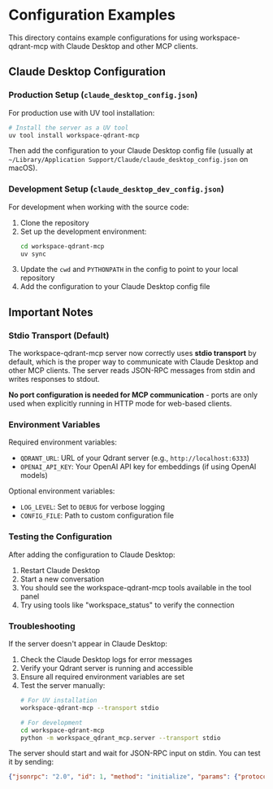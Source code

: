 # Configuration Examples

This directory contains example configurations for using workspace-qdrant-mcp with Claude Desktop and other MCP clients.

## Claude Desktop Configuration

### Production Setup (`claude_desktop_config.json`)

For production use with UV tool installation:

```bash
# Install the server as a UV tool
uv tool install workspace-qdrant-mcp
```

Then add the configuration to your Claude Desktop config file (usually at `~/Library/Application Support/Claude/claude_desktop_config.json` on macOS).

### Development Setup (`claude_desktop_dev_config.json`)

For development when working with the source code:

1. Clone the repository
2. Set up the development environment:
   ```bash
   cd workspace-qdrant-mcp
   uv sync
   ```
3. Update the `cwd` and `PYTHONPATH` in the config to point to your local repository
4. Add the configuration to your Claude Desktop config file

## Important Notes

### Stdio Transport (Default)

The workspace-qdrant-mcp server now correctly uses **stdio transport** by default, which is the proper way to communicate with Claude Desktop and other MCP clients. The server reads JSON-RPC messages from stdin and writes responses to stdout.

**No port configuration is needed for MCP communication** - ports are only used when explicitly running in HTTP mode for web-based clients.

### Environment Variables

Required environment variables:
- `QDRANT_URL`: URL of your Qdrant server (e.g., `http://localhost:6333`)
- `OPENAI_API_KEY`: Your OpenAI API key for embeddings (if using OpenAI models)

Optional environment variables:
- `LOG_LEVEL`: Set to `DEBUG` for verbose logging
- `CONFIG_FILE`: Path to custom configuration file

### Testing the Configuration

After adding the configuration to Claude Desktop:

1. Restart Claude Desktop
2. Start a new conversation
3. You should see the workspace-qdrant-mcp tools available in the tool panel
4. Try using tools like "workspace_status" to verify the connection

### Troubleshooting

If the server doesn't appear in Claude Desktop:

1. Check the Claude Desktop logs for error messages
2. Verify your Qdrant server is running and accessible
3. Ensure all required environment variables are set
4. Test the server manually:
   ```bash
   # For UV installation
   workspace-qdrant-mcp --transport stdio
   
   # For development
   cd workspace-qdrant-mcp
   python -m workspace_qdrant_mcp.server --transport stdio
   ```

The server should start and wait for JSON-RPC input on stdin. You can test it by sending:
```json
{"jsonrpc": "2.0", "id": 1, "method": "initialize", "params": {"protocolVersion": "0.1.0", "capabilities": {}, "clientInfo": {"name": "test", "version": "1.0.0"}}}
```
